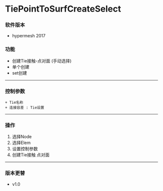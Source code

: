 # TiePointToSurfCreateSelect

### 软件版本
+ hypermesh 2017

### 功能
+ 创建Tie接触-点对面 (手动选择)
+ 单个创建
+ set创建

-----------------
### 控制参数
	+ Tie名称
	+ 连接容差 : Tie设置

-----------------
### 操作
1. 选择Node
2. 选择Elem
3. 设置控制参数
4. 创建Tie接触 点对面

-----------------
### 版本更替
+ v1.0 